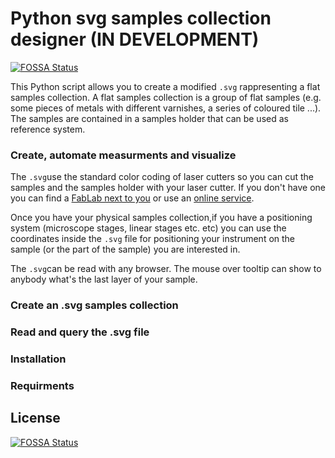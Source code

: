 # Python svg samples collection designer (IN DEVELOPMENT)
[![FOSSA Status](https://app.fossa.io/api/projects/git%2Bgithub.com%2Fgiacomomarchioro%2Fpysvgsamplescollection.svg?type=shield)](https://app.fossa.io/projects/git%2Bgithub.com%2Fgiacomomarchioro%2Fpysvgsamplescollection?ref=badge_shield)


This Python script allows you to create a modified `.svg` rappresenting a flat samples collection. A flat samples collection is a group of flat samples (e.g. some pieces of metals with different varnishes, a series of coloured tile ...). The samples are contained in a samples holder that can be used as reference system.

### Create, automate measurments and visualize
The `.svg`use the standard color coding of laser cutters so you can cut the samples and the samples holder with your laser cutter. If you don't have one you can find a [FabLab next to you](https://www.google.com/maps/search/fablab/) or use an [online service](https://www.google.com/search?q=online+laser+cutting).

Once you have your physical samples collection,if you have a positioning system (microscope stages, linear stages etc. etc) you can use the coordinates inside the `.svg` file for positioning your instrument on the sample (or the part of the sample) you are interested in.

The `.svg`can be read with any browser. The mouse over tooltip can show to anybody what's the last layer of your sample.


### Create an .svg samples collection

### Read and query the .svg file

### Installation

### Requirments







## License
[![FOSSA Status](https://app.fossa.io/api/projects/git%2Bgithub.com%2Fgiacomomarchioro%2Fpysvgsamplescollection.svg?type=large)](https://app.fossa.io/projects/git%2Bgithub.com%2Fgiacomomarchioro%2Fpysvgsamplescollection?ref=badge_large)